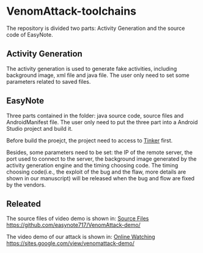 # VenomAttack-toolchains

The repository is divided two parts: Activity Generation and the source code of EasyNote.

## Activity Generation
The activity generation is used to generate fake activities, including background image, xml file and java file.
The user only need to set some parameters related to saved files.

## EasyNote
Three parts contained in the folder: java source code, source files and AndroidManifest file.
The user only need to put the three part into a Android Studio project and build it.

Before build the proejct, the project need to access to [Tinker](https://github.com/Tencent/tinker) first.

Besides, some parameters need to be set: 
the IP of the remote server, the port used to connect to the server, the background image generated by the activity generation engine and the timing choosing code.
The timing choosing code(i.e., the exploit of the bug and the flaw, more details are shown in our manuscript) will be released when the bug and flow are fixed by the vendors.

## Releated 
The source files of video demo is shown in:
[Source Files](https://github.com/easynote717/VenomAttack-demo) https://github.com/easynote717/VenomAttack-demo/

The video demo of our attack is shown in:
[Online Watching](https://sites.google.com/view/venomattack-demo/) https://sites.google.com/view/venomattack-demo/

